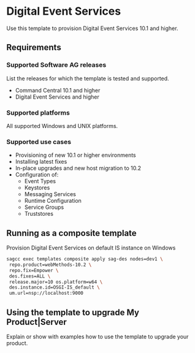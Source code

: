 # Digital Event Services
 
Use this template to provision Digital Event Services 10.1 and higher.
 
 
## Requirements
 
### Supported Software AG releases
 
List the releases for which the template is tested and supported.
 
* Command Central 10.1 and higher
* Digital Event Services and higher
 
### Supported platforms
 
All supported Windows and UNIX platforms.
 
### Supported use cases
 
* Provisioning of new 10.1 or higher environments
* Installing latest fixes
* In-place upgrades and new host migration to 10.2
* Configuration of:
  * Event Types
  * Keystores
  * Messaging Services
  * Runtime Configuration
  * Service Groups
  * Truststores 
 
## Running as a composite template
Provision Digital Event Services on default IS instance on Windows
 ```bash
 sagcc exec templates composite apply sag-des nodes=dev1 \ 
  repo.product=webMethods-10.2 \
  repo.fix=Empower \
  des.fixes=ALL \
  release.major=10 os.platform=w64 \
  des.instance.id=OSGI-IS_default \
  um.url=nsp://localhost:9000
  ```
 
## Using the template to upgrade My Product|Server
 
Explain or show with examples how to use the template to upgrade your product.
